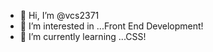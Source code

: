 - 👋 Hi, I’m @vcs2371
- 👀 I’m interested in ...Front End Development!
- 🌱 I’m currently learning ...CSS! 


<!---
vcs2371/vcs2371 is a ✨ special ✨ repository because its `README.md` (this file) appears on your GitHub profile.
You can click the Preview link to take a look at your changes.
--->
